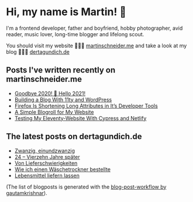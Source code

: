 # Hi, my name is Martin! 👋 

I'm a frontend developer, father and boyfriend, hobby photographer, avid reader, music lover, long-time blogger and lifelong scout.

You should visit my website 👨🏼‍💻  [martinschneider.me](https://martinschneider.me) and take a look at my blog 🤷🏼‍♂️ [dertagundich.de](https://www.dertagundich.de)

## Posts I've written recently on martinschneider.me
<!-- MSME-POST-LIST:START -->
- [Goodbye 2020! &#x1f942; Hello 2021!](https://martinschneider.me/articles/goodbye-2020-hello-2021/)
- [Building a Blog With 11ty and WordPress](https://martinschneider.me/articles/building-a-website-with-11ty-and-wordpress/)
- [Firefox Is Shortening Long Attributes in It&#8217;s Developer Tools](https://martinschneider.me/articles/firefox-is-shortening-long-attributes-in-its-developer-tools/)
- [A Simple Blogroll for My Website](https://martinschneider.me/articles/a-simple-blogroll-for-my-website/)
- [Testing My Eleventy-Website With Cypress and Netlify](https://martinschneider.me/articles/testing-my-eleventy-website-with-cypress-and-netlify/)
<!-- MSME-POST-LIST:END -->

## The latest posts on dertagundich.de
<!-- DTUI-POST-LIST:START -->
- [Zwanzig, einundzwanzig](https://www.dertagundich.de/2021/01/03/zwanzig-einundzwanzig/)
- [24 – Vierzehn Jahre später](https://www.dertagundich.de/2020/12/25/24-vierzehn-jahre-spaeter/)
- [Von Lieferschwierigkeiten](https://www.dertagundich.de/2020/12/20/von-lieferschwierigkeiten/)
- [Wie ich einen Wäschetrockner bestellte](https://www.dertagundich.de/2020/12/11/wie-ich-mal-einen-waeschetrockner-bestellte/)
- [Lebensmittel liefern lassen](https://www.dertagundich.de/2020/12/04/lebensmittel-liefern-lassen/)
<!-- DTUI-POST-LIST:END -->

(The list of blogposts is generated with the [blog-post-workflow by gautamkrishnar](https://github.com/gautamkrishnar/blog-post-workflow)).

